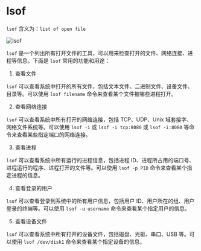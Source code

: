 # lsof

`lsof` 含义为：`list of open file`

![lsof](https://1.z.wiki/autoupload/20230708/BlFy.450X800-image.png)


`lsof` 是一个列出所有打开文件的工具，可以用来检查打开的文件、网络连接、进程等信息。下面是 `lsof` 常用的功能和用途：

1. 查看文件

`lsof` 可以查看系统中打开的所有文件，包括文本文件、二进制文件、设备文件、目录等。可以使用 `lsof filename` 命令来查看某个文件被哪些进程打开。

2. 查看网络连接

`lsof` 可以查看系统中所有打开的网络连接，包括 TCP、UDP、Unix 域套接字、网络文件系统等。可以使用 `lsof -i` 或 `lsof -i tcp:8080` 或 `lsof -i:8080` 等命令来查看某些指定端口的网络连接。

3. 查看进程

`lsof` 可以查看系统中所有运行的进程信息，包括进程 ID、进程所占用的端口号、进程运行的程序、进程打开的文件等。可以使用 `lsof -p PID` 命令来查看某个指定进程的信息。

4. 查看登录的用户

`lsof` 可以查看登录到系统中的所有用户信息，包括用户 ID、用户所在的组、用户登录的终端等。可以使用 `lsof -u username` 命令来查看某个指定用户的信息。

5. 查看设备文件

`lsof` 可以查看系统中所有打开的设备文件，包括磁盘、光驱、串口、USB 等。可以使用 `lsof /dev/disk1` 命令来查看某个指定设备的信息。
